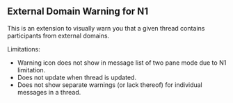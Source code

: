 ## External Domain Warning for N1

This is an extension to visually warn you that a given thread contains participants from external domains.

Limitations:
- Warning icon does not show in message list of two pane mode due to N1 limitation.
- Does not update when thread is updated.
- Does not show separate warnings (or lack thereof) for individual messages in a thread.
